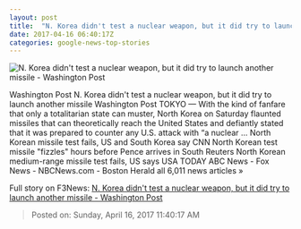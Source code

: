 ```yaml
---
layout: post
title:  "N. Korea didn't test a nuclear weapon, but it did try to launch another missile - Washington Post"
date: 2017-04-16 06:40:17Z
categories: google-news-top-stories
---
```


![N. Korea didn't test a nuclear weapon, but it did try to launch another missile - Washington Post](https://img.washingtonpost.com/rf/image_1484w/2010-2019/WashingtonPost/2017/04/15/Foreign/Images/North_Korea_Founders_Birthday_62213-65a43.jpg)

Washington Post N. Korea didn't test a nuclear weapon, but it did try to launch another missile Washington Post TOKYO — With the kind of fanfare that only a totalitarian state can muster, North Korea on Saturday flaunted missiles that can theoretically reach the United States and defiantly stated that it was prepared to counter any U.S. attack with “a nuclear ... North Korean missile test fails, US and South Korea say CNN North Korean test missile "fizzles" hours before Pence arrives in South Reuters North Korean medium-range missile test fails, US says USA TODAY ABC News - Fox News - NBCNews.com - Boston Herald all 6,011 news articles »


Full story on F3News: [N. Korea didn't test a nuclear weapon, but it did try to launch another missile - Washington Post](http://www.f3nws.com/n/vxmJjF)

> Posted on: Sunday, April 16, 2017 11:40:17 AM
